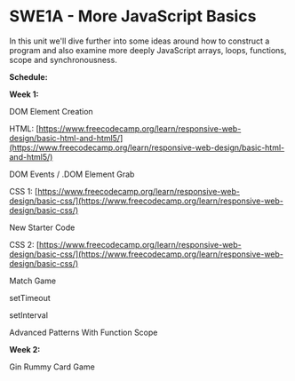 # SWE1A - More JavaScript Basics

In this unit we'll dive further into some ideas around how to construct a program and also examine more deeply JavaScript arrays, loops, functions, scope and synchronousness.

**Schedule:**

**Week 1:**

DOM Element Creation

HTML: [https://www.freecodecamp.org/learn/responsive-web-design/basic-html-and-html5/](https://www.freecodecamp.org/learn/responsive-web-design/basic-html-and-html5/)

DOM Events / .DOM Element Grab  

CSS 1: [https://www.freecodecamp.org/learn/responsive-web-design/basic-css/](https://www.freecodecamp.org/learn/responsive-web-design/basic-css/)

New Starter Code

CSS 2: [https://www.freecodecamp.org/learn/responsive-web-design/basic-css/](https://www.freecodecamp.org/learn/responsive-web-design/basic-css/)

Match Game

setTimeout

setInterval

Advanced Patterns With Function Scope

**Week 2:**

Gin Rummy Card Game

